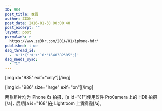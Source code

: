 ```yaml
---
ID: 984
post_title: 晚霞
author: ZE3kr
post_date: 2016-01-30 00:00:40
post_excerpt: ""
layout: post
permalink: >
  https://www.ze3kr.com/2016/01/iphone-hdr/
published: true
dsq_thread_id:
  - 'a:1:{i:0;s:10:"4540382505";}'
dsq_needs_sync:
  - "1"
---
```

[img id="985" exif="only"][/img]

[img id="986" size="large" exif="on"][/img]

两张照片均为 iPhone 6s 拍摄，[a id="81"]使用软件 ProCamera 上的 HDR 拍摄[/a]，后期[a id="168"]在 Lightroom 上消雾霾[/a]。